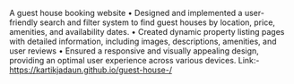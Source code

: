 A guest house booking website 
• Designed and implemented a user-friendly search and filter system to find guest houses by location, price, amenities, and
availability dates.
• Created dynamic property listing pages with detailed information, including images, descriptions, amenities, and user
reviews
• Ensured a responsive and visually appealing design, providing an optimal user experience across various devices.
Link:- https://kartikjadaun.github.io/guest-house-/
